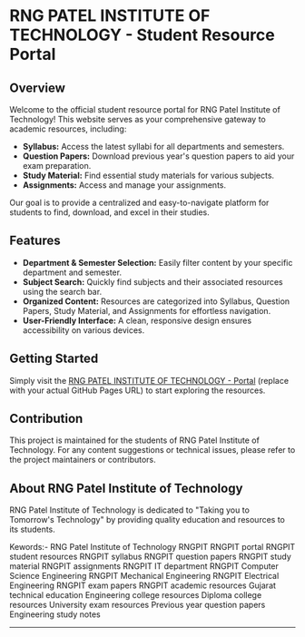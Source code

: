 # RNG PATEL INSTITUTE OF TECHNOLOGY - Student Resource Portal

## Overview

Welcome to the official student resource portal for RNG Patel Institute of Technology! This website serves as your comprehensive gateway to academic resources, including:

* **Syllabus:** Access the latest syllabi for all departments and semesters.
* **Question Papers:** Download previous year's question papers to aid your exam preparation.
* **Study Material:** Find essential study materials for various subjects.
* **Assignments:** Access and manage your assignments.

Our goal is to provide a centralized and easy-to-navigate platform for students to find, download, and excel in their studies.

## Features

* **Department & Semester Selection:** Easily filter content by your specific department and semester.
* **Subject Search:** Quickly find subjects and their associated resources using the search bar.
* **Organized Content:** Resources are categorized into Syllabus, Question Papers, Study Material, and Assignments for effortless navigation.
* **User-Friendly Interface:** A clean, responsive design ensures accessibility on various devices.

## Getting Started

Simply visit the [RNG PATEL INSTITUTE OF TECHNOLOGY - Portal](hkushpatel2601.github.io) (replace with your actual GitHub Pages URL) to start exploring the resources.

## Contribution

This project is maintained for the students of RNG Patel Institute of Technology. For any content suggestions or technical issues, please refer to the project maintainers or contributors.

## About RNG Patel Institute of Technology

RNG Patel Institute of Technology is dedicated to "Taking you to Tomorrow's Technology" by providing quality education and resources to its students.

Kewords:-
RNG Patel Institute of Technology
RNGPIT
RNGPIT portal
RNGPIT student resources
RNGPIT syllabus
RNGPIT question papers
RNGPIT study material
RNGPIT assignments
RNGPIT IT department
RNGPIT Computer Science Engineering
RNGPIT Mechanical Engineering
RNGPIT Electrical Engineering
RNGPIT exam papers
RNGPIT academic resources
Gujarat technical education
Engineering college resources
Diploma college resources
University exam resources
Previous year question papers
Engineering study notes

---
